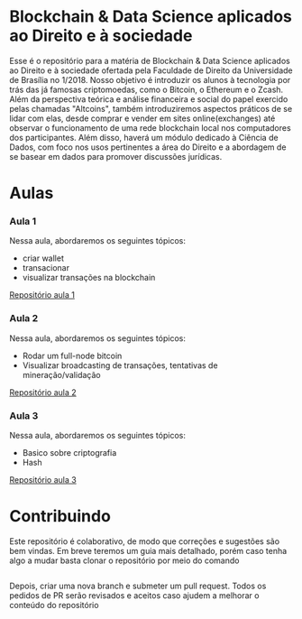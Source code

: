 # Blockchain & Data Science aplicados ao Direito e à sociedade

Esse é o repositório para a matéria de Blockchain & Data Science aplicados ao Direito e à sociedade ofertada pela Faculdade de Direito da Universidade de Brasília no 1/2018. 
Nosso objetivo é introduzir os alunos à tecnologia por trás das já famosas criptomoedas, como o Bitcoin, o Ethereum e o Zcash. Além da perspectiva teórica e análise financeira e social do papel exercido pelas chamadas "Altcoins", também introduziremos aspectos práticos de se lidar com elas, desde comprar e vender em sites online(exchanges) até observar o funcionamento de uma rede blockchain local nos computadores dos participantes.
Além disso, haverá um módulo dedicado à Ciência de Dados, com foco nos usos pertinentes a área do Direito e a abordagem de se basear em dados para promover discussões jurídicas.

# Aulas

### Aula 1

Nessa aula, abordaremos os seguintes tópicos:
- criar wallet
- transacionar
- visualizar transações na blockchain

[Repositório aula 1](https://github.com/teogenesmoura/lawBlockchainClass/tree/master/aula1)

### Aula 2

Nessa aula, abordaremos os seguintes tópicos:

- Rodar um full-node bitcoin
- Visualizar broadcasting de transações, tentativas de mineração/validação

[Repositório aula 2](https://github.com/teogenesmoura/lawBlockchainClass/tree/master/aula2)

### Aula 3

Nessa aula, abordaremos os seguintes tópicos:

- Basico sobre criptografia
- Hash

[Repositório aula 3](https://github.com/teogenesmoura/lawBlockchainClass/tree/master/aula3)

# Contribuindo

Este repositório é colaborativo, de modo que correções e sugestões são bem vindas. Em breve teremos um guia mais detalhado, porém caso tenha algo a mudar basta clonar o repositório por meio do comando
```git clone https://github.com/teogenesmoura/lawBlockchainClass
```
Depois, criar uma nova branch e submeter um pull request. Todos os pedidos de PR serão revisados e aceitos caso ajudem a melhorar o conteúdo do repositório
